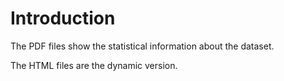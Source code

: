 # Introduction

The PDF files show the statistical information about the dataset.

The HTML files are the dynamic version.